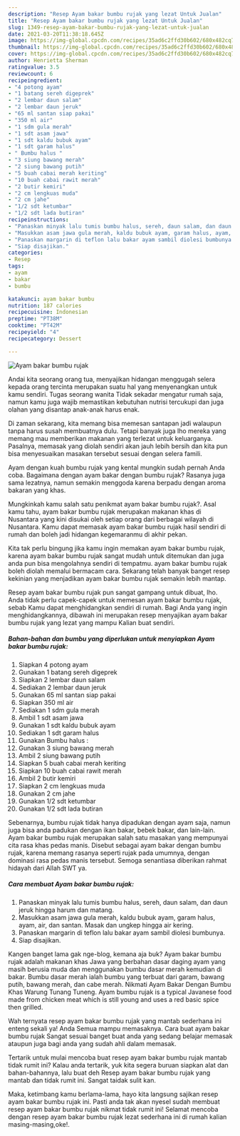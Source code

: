 ```yaml
---
description: "Resep Ayam bakar bumbu rujak yang lezat Untuk Jualan"
title: "Resep Ayam bakar bumbu rujak yang lezat Untuk Jualan"
slug: 1349-resep-ayam-bakar-bumbu-rujak-yang-lezat-untuk-jualan
date: 2021-03-20T11:38:18.645Z
image: https://img-global.cpcdn.com/recipes/35ad6c2ffd30b602/680x482cq70/ayam-bakar-bumbu-rujak-foto-resep-utama.jpg
thumbnail: https://img-global.cpcdn.com/recipes/35ad6c2ffd30b602/680x482cq70/ayam-bakar-bumbu-rujak-foto-resep-utama.jpg
cover: https://img-global.cpcdn.com/recipes/35ad6c2ffd30b602/680x482cq70/ayam-bakar-bumbu-rujak-foto-resep-utama.jpg
author: Henrietta Sherman
ratingvalue: 3.5
reviewcount: 6
recipeingredient:
- "4 potong ayam"
- "1 batang sereh digeprek"
- "2 lembar daun salam"
- "2 lembar daun jeruk"
- "65 ml santan siap pakai"
- "350 ml air"
- "1 sdm gula merah"
- "1 sdt asam jawa"
- "1 sdt kaldu bubuk ayam"
- "1 sdt garam halus"
- " Bumbu halus "
- "3 siung bawang merah"
- "2 siung bawang putih"
- "5 buah cabai merah keriting"
- "10 buah cabai rawit merah"
- "2 butir kemiri"
- "2 cm lengkuas muda"
- "2 cm jahe"
- "1/2 sdt ketumbar"
- "1/2 sdt lada butiran"
recipeinstructions:
- "Panaskan minyak lalu tumis bumbu halus, sereh, daun salam, dan daun jeruk hingga harum dan matang."
- "Masukkan asam jawa gula merah, kaldu bubuk ayam, garam halus, ayam, air, dan santan. Masak dan ungkep hingga air kering."
- "Panaskan margarin di teflon lalu bakar ayam sambil diolesi bumbunya."
- "Siap disajikan."
categories:
- Resep
tags:
- ayam
- bakar
- bumbu

katakunci: ayam bakar bumbu 
nutrition: 187 calories
recipecuisine: Indonesian
preptime: "PT38M"
cooktime: "PT42M"
recipeyield: "4"
recipecategory: Dessert

---
```



![Ayam bakar bumbu rujak](https://img-global.cpcdn.com/recipes/35ad6c2ffd30b602/680x482cq70/ayam-bakar-bumbu-rujak-foto-resep-utama.jpg)

Andai kita seorang orang tua, menyajikan hidangan menggugah selera kepada orang tercinta merupakan suatu hal yang menyenangkan untuk kamu sendiri. Tugas seorang  wanita Tidak sekadar mengatur rumah saja, namun kamu juga wajib memastikan kebutuhan nutrisi tercukupi dan juga olahan yang disantap anak-anak harus enak.

Di zaman  sekarang, kita memang bisa memesan santapan jadi walaupun tanpa harus susah membuatnya dulu. Tetapi banyak juga lho mereka yang memang mau memberikan makanan yang terlezat untuk keluarganya. Pasalnya, memasak yang diolah sendiri akan jauh lebih bersih dan kita pun bisa menyesuaikan masakan tersebut sesuai dengan selera famili. 

Ayam dengan kuah bumbu rujak yang kental mungkin sudah pernah Anda coba. Bagaimana dengan ayam bakar dengan bumbu rujak? Rasanya juga sama lezatnya, namun semakin menggoda karena berpadu dengan aroma bakaran yang khas.

Mungkinkah kamu salah satu penikmat ayam bakar bumbu rujak?. Asal kamu tahu, ayam bakar bumbu rujak merupakan makanan khas di Nusantara yang kini disukai oleh setiap orang dari berbagai wilayah di Nusantara. Kamu dapat memasak ayam bakar bumbu rujak hasil sendiri di rumah dan boleh jadi hidangan kegemaranmu di akhir pekan.

Kita tak perlu bingung jika kamu ingin memakan ayam bakar bumbu rujak, karena ayam bakar bumbu rujak sangat mudah untuk ditemukan dan juga anda pun bisa mengolahnya sendiri di tempatmu. ayam bakar bumbu rujak boleh diolah memalui bermacam cara. Sekarang telah banyak banget resep kekinian yang menjadikan ayam bakar bumbu rujak semakin lebih mantap.

Resep ayam bakar bumbu rujak pun sangat gampang untuk dibuat, lho. Anda tidak perlu capek-capek untuk memesan ayam bakar bumbu rujak, sebab Kamu dapat menghidangkan sendiri di rumah. Bagi Anda yang ingin menghidangkannya, dibawah ini merupakan resep menyajikan ayam bakar bumbu rujak yang lezat yang mampu Kalian buat sendiri.

<!--inarticleads1-->

##### Bahan-bahan dan bumbu yang diperlukan untuk menyiapkan Ayam bakar bumbu rujak:

1. Siapkan 4 potong ayam
1. Gunakan 1 batang sereh digeprek
1. Siapkan 2 lembar daun salam
1. Sediakan 2 lembar daun jeruk
1. Gunakan 65 ml santan siap pakai
1. Siapkan 350 ml air
1. Sediakan 1 sdm gula merah
1. Ambil 1 sdt asam jawa
1. Gunakan 1 sdt kaldu bubuk ayam
1. Sediakan 1 sdt garam halus
1. Gunakan  Bumbu halus :
1. Gunakan 3 siung bawang merah
1. Ambil 2 siung bawang putih
1. Siapkan 5 buah cabai merah keriting
1. Siapkan 10 buah cabai rawit merah
1. Ambil 2 butir kemiri
1. Siapkan 2 cm lengkuas muda
1. Gunakan 2 cm jahe
1. Gunakan 1/2 sdt ketumbar
1. Gunakan 1/2 sdt lada butiran


Sebenarnya, bumbu rujak tidak hanya dipadukan dengan ayam saja, namun juga bisa anda padukan dengan ikan bakar, bebek bakar, dan lain-lain. Ayam bakar bumbu rujak merupakan salah satu masakan yang mempunyai cita rasa khas pedas manis. Disebut sebagai ayam bakar dengan bumbu rujak, karena memang rasanya seperti rujak pada umumnya, dengan dominasi rasa pedas manis tersebut. Semoga senantiasa diberikan rahmat hidayah dari Allah SWT ya. 

<!--inarticleads2-->

##### Cara membuat Ayam bakar bumbu rujak:

1. Panaskan minyak lalu tumis bumbu halus, sereh, daun salam, dan daun jeruk hingga harum dan matang.
1. Masukkan asam jawa gula merah, kaldu bubuk ayam, garam halus, ayam, air, dan santan. Masak dan ungkep hingga air kering.
1. Panaskan margarin di teflon lalu bakar ayam sambil diolesi bumbunya.
1. Siap disajikan.


Kangen banget lama gak nge-blog, kemana aja buk? Ayam bakar bumbu rujak adalah makanan khas Jawa yang berbahan dasar daging ayam yang masih berusia muda dan menggunakan bumbu dasar merah kemudian di bakar. Bumbu dasar merah ialah bumbu yang terbuat dari garam, bawang putih, bawang merah, dan cabe merah. Nikmati Ayam Bakar Dengan Bumbu Khas Warung Tunang Tuneng. Ayam bumbu rujak is a typical Javanese food made from chicken meat which is still young and uses a red basic spice then grilled. 

Wah ternyata resep ayam bakar bumbu rujak yang mantab sederhana ini enteng sekali ya! Anda Semua mampu memasaknya. Cara buat ayam bakar bumbu rujak Sangat sesuai banget buat anda yang sedang belajar memasak ataupun juga bagi anda yang sudah ahli dalam memasak.

Tertarik untuk mulai mencoba buat resep ayam bakar bumbu rujak mantab tidak rumit ini? Kalau anda tertarik, yuk kita segera buruan siapkan alat dan bahan-bahannya, lalu buat deh Resep ayam bakar bumbu rujak yang mantab dan tidak rumit ini. Sangat taidak sulit kan. 

Maka, ketimbang kamu berlama-lama, hayo kita langsung sajikan resep ayam bakar bumbu rujak ini. Pasti anda tak akan nyesel sudah membuat resep ayam bakar bumbu rujak nikmat tidak rumit ini! Selamat mencoba dengan resep ayam bakar bumbu rujak lezat sederhana ini di rumah kalian masing-masing,oke!.

